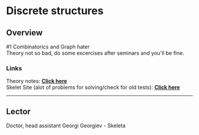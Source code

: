 # Discrete structures

## Overview

#1 Combinatorics and Graph hater \
Theory not so bad, do some excercises after seminars and you'll be fine.

### Links
Theory notes: [**Click here**](https://store.fmi.uni-sofia.bg/fmi/logic/msoskova/LectureNotesDMA.pdf) \
Skelet Site (alot of problems for solving/check for old tests): [**Click here**](https://skelet.ludost.net/)

---
## Lector

Doctor, head assistant Georgi Georgiev - Skeleta
